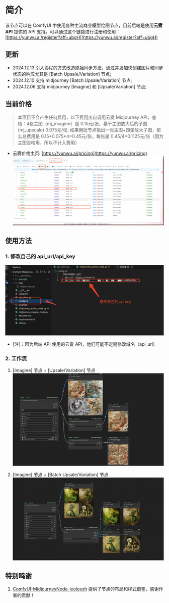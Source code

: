 # 简介
该节点可以在 ComfyUI 中使用各种主流商业模型绘图节点，目前后端是使用**云雾 API** 提供的 API 支持。可以通过这个链接进行注册和使用：[https://yunwu.ai/register?aff=ubgH](https://yunwu.ai/register?aff=ubgH)

## 更新
* 2024.12.13 引入协程的方式改造原始同步方法，通过并发加快创建图片和同步状态的响应尤其是 [Batch Upsale/Variation] 节点;
* 2024.12.10 支持 midjourney [Batch Upsale/Variation] 节点;
* 2024.12.06 支持 midjourney [Imagine] 和 [Upsale/Variation] 节点;

## 当前价格

> 本项目不会产生任何费用，以下费用出自调用云雾 Midjourney API，总结：4格主图（mj_imagine）是 0.15元/张，基于主图放大后的子图(mj_upscale) 0.075元/张; 如果用批节点输出一张主图+四张放大子图，那么总费用是 0.15+0.075*4=0.45元/张，每张是 0.45/4=0.1125元/张（因为主图没啥用，所以不计入费用）

* 云雾价格主页: [https://yunwu.ai/pricing](https://yunwu.ai/pricing)
![](./example/pricing.png)

## 使用方法
### 1. 修改自己的 api_url/api_key
![](./example/config.png)
* [注]：因为后端 API 使用的云雾 API，他们可能不定期修改域名（api_url）

### 2. 工作流
1. [Imagine] 节点 + [Upsale/Variation] 节点
![](./example/example.png)

2. [Imagine] 节点 + [Batch Upsale/Variation] 节点
![](./example/example_batch_upscale.png)


## 特别鸣谢
1. [ComfyUI-MidjourneyNode-leoleexh](https://github.com/leoleelxh/ComfyUI-MidjourneyNode-leoleexh/tree/main) 提供了节点的布局和样式借鉴，感谢作者的贡献！
